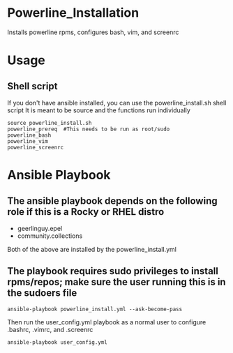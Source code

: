 # Powerline_Installation
Installs powerline rpms, configures bash, vim, and screenrc

# Usage
## Shell script 
If you don't have ansible installed, you can use the powerline_install.sh shell script 
It is meant to be source and the functions run individually

```
source powerline_install.sh
powerline_prereq  #This needs to be run as root/sudo
powerline_bash
powerline_vim
powerline_screenrc
```

# Ansible Playbook
## The ansible playbook depends on the following role if this is a Rocky or RHEL distro
* geerlinguy.epel
* community.collections

Both of the above are installed by the powerline_install.yml

## The playbook requires sudo privileges to install rpms/repos; make sure the user running this is in the sudoers file

```
ansible-playbook powerline_install.yml --ask-become-pass
```

Then run the user_config.yml playbook as a normal user to configure
.bashrc, .vimrc, and .screenrc
```
ansible-playbook user_config.yml
```
